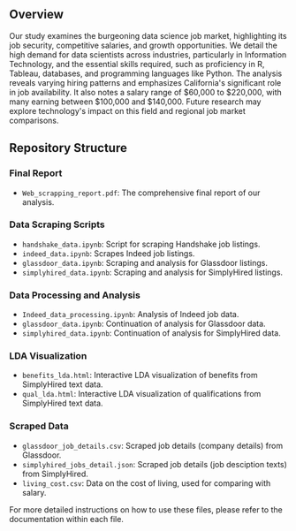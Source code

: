 ## Overview

Our study examines the burgeoning data science job market, highlighting its job security, competitive salaries, and growth opportunities. We detail the high demand for data scientists across industries, particularly in Information Technology, and the essential skills required, such as proficiency in R, Tableau, databases, and programming languages like Python. The analysis reveals varying hiring patterns and emphasizes California's significant role in job availability. It also notes a salary range of $60,000 to $220,000, with many earning between $100,000 and $140,000. Future research may explore technology's impact on this field and regional job market comparisons.

## Repository Structure

### Final Report

- `Web_scrapping_report.pdf`: The comprehensive final report of our analysis.

### Data Scraping Scripts

- `handshake_data.ipynb`: Script for scraping Handshake job listings.
- `indeed_data.ipynb`: Scrapes Indeed job listings.
- `glassdoor_data.ipynb`: Scraping and analysis for Glassdoor listings.
- `simplyhired_data.ipynb`: Scraping and analysis for SimplyHired listings.

### Data Processing and Analysis

- `Indeed_data_processing.ipynb`: Analysis of Indeed job data.
- `glassdoor_data.ipynb`: Continuation of analysis for Glassdoor data.
- `simplyhired_data.ipynb`: Continuation of analysis for SimplyHired data.

### LDA Visualization

- `benefits_lda.html`: Interactive LDA visualization of benefits from SimplyHired text data.
- `qual_lda.html`: Interactive LDA visualization of qualifications from SimplyHired text data.

### Scraped Data

- `glassdoor_job_details.csv`: Scraped job details (company details) from Glassdoor.
- `simplyhired_jobs_detail.json`: Scraped job details (job desciption texts) from SimplyHired.
- `living_cost.csv`: Data on the cost of living, used for comparing with salary.

For more detailed instructions on how to use these files, please refer to the documentation within each file.


